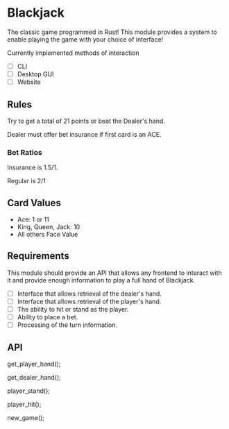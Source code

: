 # Blackjack

The classic game programmed in Rust!
This module provides a system to enable playing the game with your choice of interface!

Currently implemented methods of interaction

- [ ] CLI
- [ ] Desktop GUI
- [ ] Website
 
## Rules

Try to get a total of 21 points or beat the Dealer's hand.

Dealer must offer bet insurance if first card is an ACE.

### Bet Ratios

Insurance is 1.5/1.

Regular is 2/1


## Card Values

- Ace: 1 or 11
- King, Queen, Jack: 10
- All others Face Value

## Requirements

This module should provide an API that allows any frontend to interact with it 
and provide enough information to play a full hand of Blackjack.

- [ ] Interface that allows retrieval of the dealer's hand.
- [ ] Interface that allows retrieval of the player's hand.
- [ ] The ability to hit or stand as the player.
- [ ] Ability to place a bet.
- [ ] Processing of the turn information.

## API

get_player_hand();

get_dealer_hand();

player_stand();

player_hit();

new_game();
